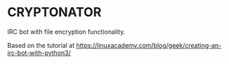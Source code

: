 # CRYPTONATOR
IRC bot with file encryption functionality.

Based on the tutorial at https://linuxacademy.com/blog/geek/creating-an-irc-bot-with-python3/
